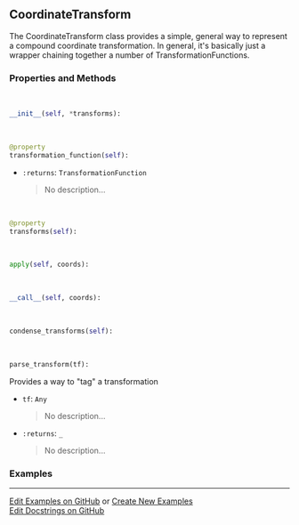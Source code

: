 ## <a id="McUtils.Coordinerds.CoordinateTransformations.CoordinateTransform.CoordinateTransform">CoordinateTransform</a>
The CoordinateTransform class provides a simple, general way to represent a
compound coordinate transformation.
In general, it's basically just a wrapper chaining together a number of TransformationFunctions.

### Properties and Methods
<a id="McUtils.Coordinerds.CoordinateTransformations.CoordinateTransform.CoordinateTransform.__init__" class="docs-object-method">&nbsp;</a>
```python
__init__(self, *transforms): 
```

<a id="McUtils.Coordinerds.CoordinateTransformations.CoordinateTransform.CoordinateTransform.transformation_function" class="docs-object-method">&nbsp;</a>
```python
@property
transformation_function(self): 
```

- `:returns`: `TransformationFunction`
    >No description...

<a id="McUtils.Coordinerds.CoordinateTransformations.CoordinateTransform.CoordinateTransform.transforms" class="docs-object-method">&nbsp;</a>
```python
@property
transforms(self): 
```

<a id="McUtils.Coordinerds.CoordinateTransformations.CoordinateTransform.CoordinateTransform.apply" class="docs-object-method">&nbsp;</a>
```python
apply(self, coords): 
```

<a id="McUtils.Coordinerds.CoordinateTransformations.CoordinateTransform.CoordinateTransform.__call__" class="docs-object-method">&nbsp;</a>
```python
__call__(self, coords): 
```

<a id="McUtils.Coordinerds.CoordinateTransformations.CoordinateTransform.CoordinateTransform.condense_transforms" class="docs-object-method">&nbsp;</a>
```python
condense_transforms(self): 
```

<a id="McUtils.Coordinerds.CoordinateTransformations.CoordinateTransform.CoordinateTransform.parse_transform" class="docs-object-method">&nbsp;</a>
```python
parse_transform(tf): 
```
Provides a way to "tag" a transformation
- `tf`: `Any`
    >No description...
- `:returns`: `_`
    >No description...

### Examples


___

[Edit Examples on GitHub](https://github.com/McCoyGroup/References/edit/gh-pages/Documentation/examples/McUtils/Coordinerds/CoordinateTransformations/CoordinateTransform/CoordinateTransform.md) or 
[Create New Examples](https://github.com/McCoyGroup/References/new/gh-pages/?filename=Documentation/examples/McUtils/Coordinerds/CoordinateTransformations/CoordinateTransform/CoordinateTransform.md) <br/>
[Edit Docstrings on GitHub](https://github.com/McCoyGroup/McUtils/edit/master/Coordinerds/CoordinateTransformations/CoordinateTransform.py?message=Update%20Docs)